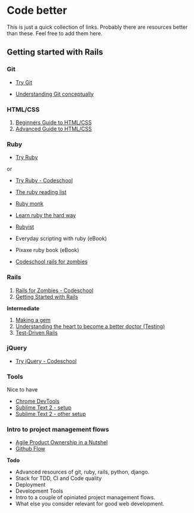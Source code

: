 # Code better

This is just a quick collection of links. Probably there are resources better than these. Feel free to add them here.

## Getting started with Rails

### Git

* [Try Git](http://www.codeschool.com/courses/try-git)

* [Understanding Git conceptually](http://www.sbf5.com/~cduan/technical/git/)

### HTML/CSS

1. [Beginners Guide to HTML/CSS](http://learn.shayhowe.com/)
2. [Advanced Guide to HTML/CSS](http://learn.shayhowe.com/advanced-html-css/)

### Ruby

* [Try Ruby](http://tryruby.org/)

or 

* [Try Ruby - Codeschool](http://www.codeschool.com/courses/try-ruby)

* [The ruby reading list](http://www.informit.com/articles/article.aspx?p=1759889&WT.mc_id=IT_NL_Content_2011_10_17)

* [Ruby monk](http://rubymonk.com/)

* [Learn ruby the hard way](http://ruby.learncodethehardway.org/)

* [Rubyist](http://rubyist.info/)

* Everyday scripting with ruby (eBook)

* Pixaxe ruby book (eBook)

* [Codeschool rails for zombies](http://railsforzombies.org/levels/2)

### Rails

1. [Rails for Zombies - Codeschool](http://www.codeschool.com/courses/rails-for-zombies-redux)
2. [Getting Started with Rails](http://guides.rubyonrails.org/getting_started.html)

**Intermediate**

1. [Making a gem](http://blog.teamtreehouse.com/how-to-build-a-ruby-gem-with-guest-sam-soffes)
2. [Understanding the heart to become a better doctor (Testing)](http://blog.zamith.pt/blog/2013/04/10/understanding-the-heart-to-become-a-better-doctor/)
3. [Test-Driven Rails](https://learn.thoughtbot.com/purchases/d27fb3e007037d4ef543caf84d87ecc7)

### jQuery 

* [Try jQuery - Codeschool](http://www.codeschool.com/courses/try-jquery)

### Tools

Nice to have

* [Chrome DevTools](http://www.codeschool.com/courses/discover-devtools)
* [Sublime Text 2 - setup](http://blog.alexmaccaw.com/sublime-text)
* [Sublime Text 2 - other setup](https://github.com/mhartl/rails_tutorial_sublime_text)

### Intro to project management flows

* [Agile Product Ownership in a Nutshel](http://blog.crisp.se/2012/10/25/henrikkniberg/agile-product-ownership-in-a-nutshell)
* [Github Flow](http://scottchacon.com/2011/08/31/github-flow.html)

**Todo**
* Advanced resources of git, ruby, rails, python, django.
* Stack for TDD, CI and Code quality
* Deployment
* Development Tools
* Intro to a couple of opiniated project management flows.
* What else you consider relevant for good web development.
